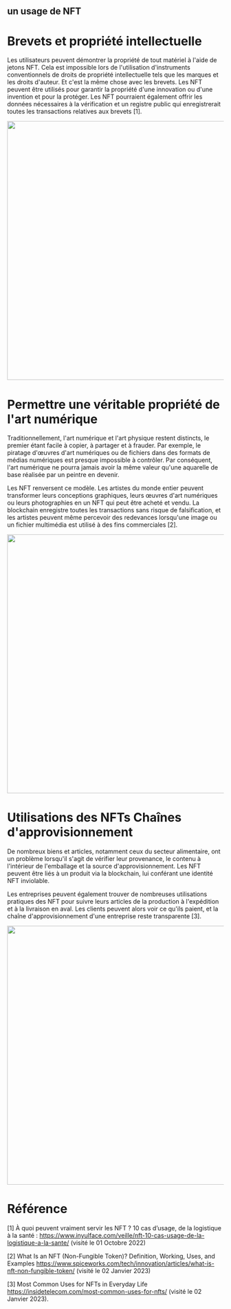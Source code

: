 ## un usage de NFT

# Brevets et propriété intellectuelle
Les utilisateurs peuvent démontrer la propriété de tout matériel à l'aide de jetons NFT.
Cela est impossible lors de l'utilisation d'instruments conventionnels de droits de propriété intellectuelle tels que les marques et les droits d'auteur. Et c'est la même chose avec les brevets.
Les NFT peuvent être utilisés pour garantir la propriété d'une innovation ou d'une invention et pour la protéger. Les NFT pourraient également offrir les données nécessaires à la vérification et un registre public qui enregistrerait toutes les transactions relatives aux brevets [1].

<div align="center">
<img src="https://www.economie.gouv.fr/files/brevet910x550.jpg" width="600"/>
</div>

# Permettre une véritable propriété de l'art numérique
Traditionnellement, l'art numérique et l'art physique restent distincts, le premier étant facile à copier, à partager et à frauder. Par exemple, le piratage d'œuvres d'art numériques ou de fichiers dans des formats de médias numériques est presque impossible à contrôler. Par conséquent, l'art numérique ne pourra jamais avoir la même valeur qu'une aquarelle de base réalisée par un peintre en devenir. 

Les NFT renversent ce modèle. Les artistes du monde entier peuvent transformer leurs conceptions graphiques, leurs œuvres d'art numériques ou leurs photographies en un NFT qui peut être acheté et vendu. La blockchain enregistre toutes les transactions sans risque de falsification, et les artistes peuvent même percevoir des redevances lorsqu'une image ou un fichier multimédia est utilisé à des fins commerciales [2]. 
<div align="center">
<img src="https://www.vectornator.io/blog/content/images/2022/12/Cover-history-and-future-of-digital-art.jpg" width="600"/>
</div>

# Utilisations des NFTs Chaînes d'approvisionnement
De nombreux biens et articles, notamment ceux du secteur alimentaire, ont un problème lorsqu'il s'agit de vérifier leur provenance, le contenu à l'intérieur de l'emballage et la source d'approvisionnement. Les NFT peuvent être liés à un produit via la blockchain, lui conférant une identité NFT inviolable.

Les entreprises peuvent également trouver de nombreuses utilisations pratiques des NFT pour suivre leurs articles de la production à l'expédition et à la livraison en aval. Les clients peuvent alors voir ce qu'ils paient, et la chaîne d'approvisionnement d'une entreprise reste transparente [3].

<div align="center">
<img src="https://www.ddslogistics.com/w2018/wp-content/uploads/2021/04/supply-chain-management-qu-est-ce-que-c-est.jpg.webp" width="600"/>
</div>

# Référence
[1] À quoi peuvent vraiment servir les NFT ? 10 cas d’usage, de la logistique à la santé : https://www.inyulface.com/veille/nft-10-cas-usage-de-la-logistique-a-la-sante/ (visité le 01 Octobre 2022)

[2]  What Is an NFT (Non-Fungible Token)? Definition, Working, Uses, and Examples https://www.spiceworks.com/tech/innovation/articles/what-is-nft-non-fungible-token/ (visité le 02 Janvier 2023)

[3] Most Common Uses for NFTs in Everyday Life https://insidetelecom.com/most-common-uses-for-nfts/ (visité le 02 Janvier 2023).

